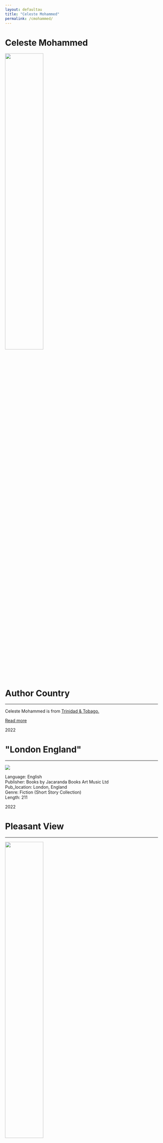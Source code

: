 ```yaml
---
layout: defaultau
title: "Celeste Mohammed"
permalink: /cmohammed/
---
```

<!-- partial:index.partial.html -->
<div class="content">
    <h1>Celeste Mohammed</h1>
    <div class="quote">
        <div><img src="https://www.cambridgecommonwriters.org/wp-content/uploads/2021/02/Celeste-Mohammed-Edit-scaled.jpg" height="50%" width = "50%" class="logo"></div>
    </div>
    <div class="timeline">
        <div style="padding-bottom:100px;"></div>
        <div class="block">
            <div class="date right"><p class="right">  </p></div>
            <div class="dot"></div>
            <div class="left first">
            <div class="author_country">
                <h1>Author Country</h1><hr>
            <div class="aclocation"> <p>Celeste Mohammed is from <a href="{{ site.baseurl }}/3">Trinidad & Tobago.</a></p> </div>
              <div class="acreadmore">  <a href="NA" target="_blank">Read more</a> </div>
            </div>
            </div>
        </div>
        <div class="block">
            <div class="date left"><p class="left">2022</p></div>
            <div class="dot"></div>
            <div class="right hide">
                <h1>"London England"</h1><hr>
                <p><img src="https://cdn.vectorstock.com/i/preview-1x/48/06/image-preview-icon-picture-placeholder-vector-31284806.jpg"></p>
                <p>
                Language: English<br/>
                Publisher: Books by Jacaranda Books Art Music Ltd<br/>
                Pub_location: London, England<br/>
                Genre: Fiction (Short Story Collection)<br/>
                Length: 211</p>
            </div>
        </div>
        <div class="block">
            <div class="date right"><p class="right">2022</p></div>
            <div class="dot"></div>
            <div class="left hide">
                <h1>Pleasant View</h1><hr>
                <p><img src="https://i.gr-assets.com/images/S/compressed.photo.goodreads.com/books/1607305157l/56186509.jpg" height="50%" width = "50%"></p>
                <p>Language: English<br/>
                Publisher: Books by Jacaranda Books Art Music Ltd<br/>
                Pub_location: London, England<br/>
                Genre: Fiction (Short Story Collection)<br/>
                Length: 230</p>
            </div>
        </div>
</div>
  <!-- partial -->
<script src='https://cdnjs.cloudflare.com/ajax/libs/jquery/3.1.1/jquery.min.js'></script><script  src="{{ site.baseurl }}/assets/js/authorscript.js"></script>